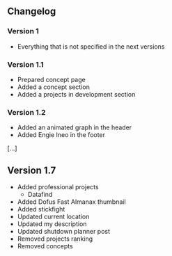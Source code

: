## Changelog

### Version 1
- Everything that is not specified in the next versions

### Version 1.1
- Prepared concept page
- Added a concept section
- Added a projects in development section

### Version 1.2
- Added an animated graph in the header
- Added Engie Ineo in the footer

[...]

## Version 1.7
- Added professional projects
    - Datafind
- Added Dofus Fast Almanax thumbnail
- Added stickfight
- Updated current location
- Updated my description
- Updated shutdown planner post
- Removed projects ranking
- Removed concepts
